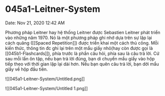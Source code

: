 # 045a1-Leitner-System

Date: Nov 21, 2020 12:42 AM

Phương pháp Leitner hay hệ thống Leitner được Sebastien Leitner phát triển vào những năm 1970. Nó là một phương pháp ghi nhớ dựa trên sự lặp lại cách quãng ([[Spaced Repetition]]) được triển khai một cách thủ công. Mỗi kiến thức, thông tin đc ghi lại trên một mẩu giấy nhỏ(hay còn được gọi là [[045b1-Flashcards]]), phía trước là phần câu hỏi, phía sau là câu trả lời. Cứ sau mỗi lần ôn tập, nếu bạn trả lời đúng, bạn di chuyển mẩu giấy vào hộp tiếp theo với thời gian lặp lại dài hơn. Nếu bạn quên câu trả lời, bạn dời mẩu giấy về hộp đầu tiên.

![[045a1-Leitner-System/Untitled.png]]

![[045a1-Leitner-System/Untitled 1.png]]